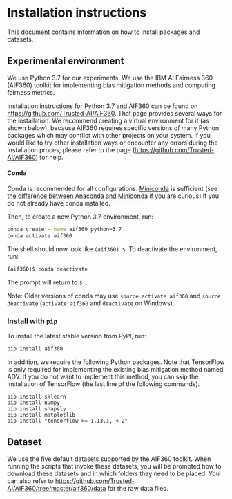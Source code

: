 # Installation instructions

This document contains information on how to install packages and datasets.

## Experimental environment

We use Python 3.7 for our experiments. We use the IBM AI Fairness 360 (AIF360) toolkit for implementing bias mitigation methods and computing fairness metrics. 

Installation instructions for Python 3.7 and AIF360 can be found on https://github.com/Trusted-AI/AIF360. That page provides several ways for the installation. We recommend creating a virtual environment for it (as shown below), because AIF360 requires specific versions of many Python packages which may conflict with other projects on your system. If you would like to try other installation ways or encounter any errors during the installation proces, please refer to the page (https://github.com/Trusted-AI/AIF360) for help.

#### Conda

Conda is recommended for all configurations. [Miniconda](https://conda.io/miniconda.html)
is sufficient (see [the difference between Anaconda and
Miniconda](https://conda.io/docs/user-guide/install/download.html#anaconda-or-miniconda)
if you are curious) if you do not already have conda installed.

Then, to create a new Python 3.7 environment, run:

```bash
conda create --name aif360 python=3.7
conda activate aif360
```

The shell should now look like `(aif360) $`. To deactivate the environment, run:

```bash
(aif360)$ conda deactivate
```

The prompt will return to `$ `.

Note: Older versions of conda may use `source activate aif360` and `source
deactivate` (`activate aif360` and `deactivate` on Windows).

### Install with `pip`

To install the latest stable version from PyPI, run:

```bash
pip install aif360
```

[comment]: <> (This toolkit can be installed as follows:)

[comment]: <> (```)

[comment]: <> (pip install aif360)

[comment]: <> (```)

[comment]: <> (More information on installing AIF360 can be found on https://github.com/Trusted-AI/AIF360.)

In addition, we require the following Python packages. Note that TensorFlow is only required for implementing the existing bias mitigation method named ADV. If you do not want to implement this method, you can skip the installation of TensorFlow (the last line of the following commands).
```
pip install sklearn
pip install numpy
pip install shapely
pip install matplotlib
pip install "tensorflow >= 1.13.1, < 2"
```

## Dataset

We use the five default datasets supported by the AIF360 toolkit. When running the scripts that invoke these datasets, you will be prompted how to download these datasets and in which folders they need to be placed. You can also refer to https://github.com/Trusted-AI/AIF360/tree/master/aif360/data for the raw data files.
